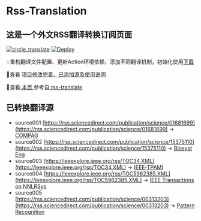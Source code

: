 #  Rss-Translation

## 这是一个外文RSS翻译转换订阅页面 

[![circle_translate](https://github.com/rcy1314/Rss-Translation/actions/workflows/circle_translate.yml/badge.svg)](https://github.com/rcy1314/Rss-Translation/actions/workflows/circle_translate.yml) [![Deploy](https://github.com/rcy1314/Rss-Translation/actions/workflows/jekyll-gh-pages.yml/badge.svg)](https://github.com/rcy1314/Rss-Translation/actions/workflows/jekyll-gh-pages.yml)

 💡重构翻译文件配置、更新Action环境依赖，添加不同翻译机制，初始化使用[下载](https://github.com/rcy1314/Rss-Translation/releases/tag/rss)

 📢查看 [项目修改完善、已添加源及使用说明](https://github.com/rcy1314/Rss-Translation/tree/main/illustrate)

 📢查看[ 本页 ](https://rcy1314.github.io/Rss-Translation) 参考自[ rss-translate ](https://github.com/talengu/rss-translate)

## 已转换翻译源
 - source001 [https://rss.sciencedirect.com/publication/science/01681699](https://rss.sciencedirect.com/publication/science/01681699) -> [COMPAG](rss/COMPAG.xml)
 - source002 [https://rss.sciencedirect.com/publication/science/15375110](https://rss.sciencedirect.com/publication/science/15375110) -> [Biosyst Eng](rss/Biosyst%20Eng.xml)
 - source003 [https://ieeexplore.ieee.org/rss/TOC34.XML](https://ieeexplore.ieee.org/rss/TOC34.XML) -> [IEEE-TPAMI](rss/IEEE-TPAMI.xml)
 - source004 [https://ieeexplore.ieee.org/rss/TOC5962385.XML](https://ieeexplore.ieee.org/rss/TOC5962385.XML) -> [IEEE Transactions on NNLRSys](rss/IEEE%20Transactions%20on%20NNLRSys.xml)
 - source005 [https://rss.sciencedirect.com/publication/science/00313203](https://rss.sciencedirect.com/publication/science/00313203) -> [Pattern Recognition](rss/Pattern%20Recognition.xml)
